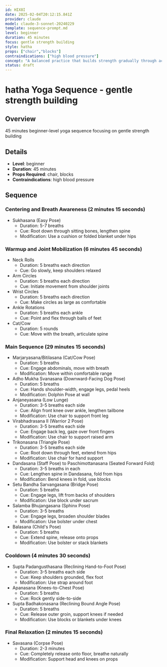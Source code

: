 ```yaml
---
id: HIX8I
date: 2025-02-04T20:12:15.841Z
provider: claude
model: claude-3-sonnet-20240229
template: sequence-prompt.md
level: beginner
duration: 45 minutes
focus: gentle strength building
style: hatha
props: ["chair","blocks"]
contraindications: ["high blood pressure"]
concept: "A balanced practice that builds strength gradually through accessible poses and mindful movements. The sequence focuses on establishing proper alignment and body awareness while slowly developing muscular endurance, perfect for those new to yoga or seeking a gentler approach to strength building."
status: draft
---
```

# hatha Yoga Sequence - gentle strength building

## Overview

45 minutes beginner-level yoga sequence focusing on gentle strength building

## Details
- **Level**: beginner  
- **Duration**: 45 minutes
- **Props Required**: chair, blocks
- **Contraindications**: high blood pressure

## Sequence  

### Centering and Breath Awareness (2 minutes 15 seconds)
- Sukhasana (Easy Pose)
  - Duration: 5-7 breaths
  - Cue: Root down through sitting bones, lengthen spine
  - Modification: Use a cushion or folded blanket under hips

### Warmup and Joint Mobilization (6 minutes 45 seconds)  
- Neck Rolls
  - Duration: 5 breaths each direction  
  - Cue: Go slowly, keep shoulders relaxed
- Arm Circles  
  - Duration: 5 breaths each direction
  - Cue: Initiate movement from shoulder joints  
- Wrist Circles
  - Duration: 5 breaths each direction
  - Cue: Make circles as large as comfortable
- Ankle Rotations  
  - Duration: 5 breaths each ankle
  - Cue: Point and flex through balls of feet
- Cat/Cow
  - Duration: 5 rounds  
  - Cue: Move with the breath, articulate spine  

### Main Sequence (29 minutes 15 seconds)
- Marjaryasana/Bitilasana (Cat/Cow Pose)  
  - Duration: 5 breaths
  - Cue: Engage abdominals, move with breath
  - Modification: Move within comfortable range  
- Adho Mukha Svanasana (Downward-Facing Dog Pose)
  - Duration: 5 breaths  
  - Cue: Hands shoulder-width, engage legs, pedal heels
  - Modification: Dolphin Pose at wall
- Anjaneyasana (Low Lunge) 
  - Duration: 3-5 breaths each side
  - Cue: Align front knee over ankle, lengthen tailbone  
  - Modification: Use chair to support front leg
- Virabhadrasana II (Warrior 2 Pose)
  - Duration: 3-5 breaths each side  
  - Cue: Engage back leg, gaze over front fingers
  - Modification: Use chair to support raised arm  
- Trikonasana (Triangle Pose)  
  - Duration: 3-5 breaths each side
  - Cue: Root down through feet, extend from hips
  - Modification: Use chair for hand support
- Dandasana (Staff Pose) to Paschimottanasana (Seated Forward Fold)
  - Duration: 3-5 breaths in each
  - Cue: Lengthen spine in Dandasana, fold from hips
  - Modification: Bend knees in fold, use blocks  
- Setu Bandha Sarvangasana (Bridge Pose)
  - Duration: 5 breaths
  - Cue: Engage legs, lift from backs of shoulders  
  - Modification: Use block under sacrum
- Salamba Bhujangasana (Sphinx Pose) 
  - Duration: 3-5 breaths
  - Cue: Engage legs, broaden shoulder blades
  - Modification: Use bolster under chest
- Balasana (Child's Pose)
  - Duration: 5 breaths  
  - Cue: Extend spine, release onto props
  - Modification: Use bolster or stack blankets

### Cooldown (4 minutes 30 seconds)
- Supta Padangusthasana (Reclining Hand-to-Foot Pose)  
  - Duration: 3-5 breaths each side
  - Cue: Keep shoulders grounded, flex foot
  - Modification: Use strap around foot
- Apanasana (Knees-to-Chest Pose)
  - Duration: 5 breaths
  - Cue: Rock gently side-to-side  
- Supta Badhakonasana (Reclining Bound Angle Pose)
  - Duration: 5 breaths
  - Cue: Release outer groin, support knees if needed
  - Modification: Use blocks or blankets under knees

### Final Relaxation (2 minutes 15 seconds)  
- Savasana (Corpse Pose)
  - Duration: 2-3 minutes
  - Cue: Completely release onto floor, breathe naturally
  - Modification: Support head and knees on props